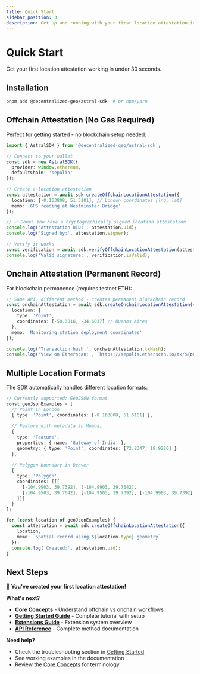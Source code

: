 ```yaml
---
title: Quick Start
sidebar_position: 3
description: Get up and running with your first location attestation in 30 seconds
---
```


# Quick Start

Get your first location attestation working in under 30 seconds.

## Installation

```bash
pnpm add @decentralized-geo/astral-sdk  # or npm/yarn
```

## Offchain Attestation (No Gas Required)

Perfect for getting started - no blockchain setup needed:

```typescript
import { AstralSDK } from '@decentralized-geo/astral-sdk';

// Connect to your wallet
const sdk = new AstralSDK({ 
  provider: window.ethereum,
  defaultChain: 'sepolia' 
});

// Create a location attestation
const attestation = await sdk.createOffchainLocationAttestation({
  location: [-0.163808, 51.5101], // London coordinates [lng, lat]
  memo: 'GPS reading at Westminster Bridge'
});

// ✅ Done! You have a cryptographically signed location attestation
console.log('Attestation UID:', attestation.uid);
console.log('Signed by:', attestation.signer);

// Verify it works
const verification = await sdk.verifyOffchainLocationAttestation(attestation);
console.log('Valid signature:', verification.isValid);
```

## Onchain Attestation (Permanent Record)

For blockchain permanence (requires testnet ETH):

```typescript
// Same API, different method - creates permanent blockchain record
const onchainAttestation = await sdk.createOnchainLocationAttestation({
  location: { 
    type: 'Point', 
    coordinates: [-58.3816, -34.6037] // Buenos Aires
  },
  memo: 'Monitoring station deployment coordinates'
});

console.log('Transaction hash:', onchainAttestation.txHash);
console.log('View on Etherscan:', `https://sepolia.etherscan.io/tx/${onchainAttestation.txHash}`);
```

## Multiple Location Formats

The SDK automatically handles different location formats:

```typescript
// Currently supported: GeoJSON format
const geoJsonExamples = [
  // Point in London
  { type: 'Point', coordinates: [-0.163808, 51.5101] },
  
  // Feature with metadata in Mumbai  
  {
    type: 'Feature',
    properties: { name: 'Gateway of India' },
    geometry: { type: 'Point', coordinates: [72.8347, 18.9220] }
  },
  
  // Polygon boundary in Denver
  {
    type: 'Polygon',
    coordinates: [[[
      [-104.9903, 39.7392], [-104.9903, 39.7642],
      [-104.9503, 39.7642], [-104.9503, 39.7392], [-104.9903, 39.7392]
    ]]]
  }
];

for (const location of geoJsonExamples) {
  const attestation = await sdk.createOffchainLocationAttestation({
    location,
    memo: `Spatial record using ${location.type} geometry`
  });
  console.log('Created:', attestation.uid);
}
```

## Next Steps

🎉 **You've created your first location attestation!** 

**What's next?**

- **[Core Concepts](/core-concepts)** - Understand offchain vs onchain workflows
- **[Getting Started Guide](/sdk/guides/getting-started)** - Complete tutorial with setup
- **[Extensions Guide](/sdk/extensions)** - Extension system overview
- **[API Reference](/api-reference)** - Complete method documentation

**Need help?**
- Check the troubleshooting section in [Getting Started](/sdk/guides/getting-started#common-issues--solutions)
- See working examples in the documentation
- Review the [Core Concepts](/core-concepts) for terminology